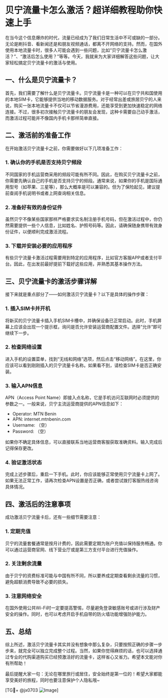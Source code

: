 # 贝宁流量卡怎么激活？超详细教程助你快速上手

在当今这个信息爆炸的时代，流量已经成为了我们日常生活中不可或缺的一部分。无论是刷抖音、看新闻还是和朋友视频通话，都离不开网络的支持。然而，在国外使用本地流量卡时，很多人可能会遇到一些问题，比如“贝宁流量卡怎么激活？”、“激活后怎么使用？”等等。今天，我就来为大家详细解答这些问题，让大家轻松搞定贝宁流量卡的激活与使用。

## 一、什么是贝宁流量卡？

首先，我们需要了解什么是贝宁流量卡。贝宁流量卡是一种可以在贝宁共和国使用的本地SIM卡，它能够提供当地的移动数据服务。对于经常出差或旅居贝宁的人来说，购买一张本地流量卡不仅可以节省漫游费用，还能享受到更加快速稳定的网络连接。不过，很多初次接触贝宁流量卡的朋友会发现，这种卡需要自己动手激活，而激活过程可能并不像国内手机卡那样简单直接。

## 二、激活前的准备工作

在开始激活贝宁流量卡之前，你需要做好以下几项准备工作：

### 1. 确认你的手机是否支持贝宁频段

不同国家的手机运营商采用的频段可能有所不同。因此，在购买贝宁流量卡之前，你需要先确认自己的手机是否支持贝宁的频段。通常来说，如果你的手机是国际通用型号（如苹果、三星等），那么大概率是可以兼容的。但为了保险起见，建议提前查阅手机说明书或者上网查询相关信息。

### 2. 准备好有效的身份证件

虽然贝宁不像某些国家那样严格要求实名制注册手机号码，但在激活过程中，你仍然需要提供一些个人信息，比如姓名、护照号码等。因此，请确保随身携带有效身份证件，以便顺利完成激活流程。

### 3. 下载并安装必要的应用程序

有些贝宁流量卡激活过程需要用到特定的应用程序，比如官方客服APP或者支付平台。因此，在出发前最好提前下载好这些应用，并熟悉其基本操作方法。

## 三、贝宁流量卡的激活步骤详解

接下来就是重点部分了——如何激活贝宁流量卡？以下是具体的操作步骤：

### 1. 插入SIM卡并开机

将新买的贝宁流量卡插入手机SIM卡槽中，并确保设备已正常启动。此时，手机屏幕上应该会出现一个提示框，询问是否允许安装运营商配置文件。选择“允许”即可继续下一步。

### 2. 检查网络设置

进入手机的设置菜单，找到“无线和网络”选项，然后点击“移动网络”。在这里，你应该可以看到刚刚插入的贝宁流量卡名称。如果看不到，请检查SIM卡是否正确安装。

### 3. 输入APN信息

APN（Access Point Name）即接入点名称，它是手机访问互联网时必须提供的参数之一。一般来说，贝宁主流运营商提供的APN信息如下：
- Operator: MTN Benin
- APN: internet.mtnbenin.com
- Username: （空）
- Password: （空）

如果你不确定具体信息，可以直接联系当地运营商客服获取准确资料。输入完成后记得保存更改。

### 4. 验证激活状态

完成上述步骤后，重启一下手机。此时，你应该能够正常使用贝宁流量卡上网了。如果无法正常工作，请再次检查APN设置是否正确，或者尝试拨打客服热线咨询具体情况。

## 四、激活后的注意事项

成功激活贝宁流量卡后，还有一些细节需要注意：

### 1. 定期充值

贝宁的流量套餐通常是按月计费的，因此需要定期为账户充值以保持服务畅通。你可以通过运营商官网、线下营业厅或是第三方支付平台进行充值操作。

### 2. 关注剩余流量

由于贝宁的资费标准可能与中国有所不同，所以要养成定期查看剩余流量的习惯，避免超额消费导致不必要的损失。

### 3. 注意网络安全

在国外使用公共Wi-Fi时一定要提高警惕，尽量避免登录敏感账号或进行涉及财产安全的操作。同时，也可以考虑开启手机自带的防火墙功能增强防护能力。

## 五、总结

综上所述，激活贝宁流量卡其实并没有想象中那么复杂，只要按照正确的步骤一步步来，就完全可以独立完成整个过程。当然，如果你觉得麻烦的话，也可以选择通过专业的代购渠道购买已经预激活好的流量卡，这样省心又省力。希望本文能对你有所帮助！

最后提醒大家一句：无论在哪里旅行或居住，安全始终是第一位的！希望大家都能享受美好的旅程，同时也要注意保护个人隐私哦~

[TG💪+ @jx0703 ![Image](https://github.com/user-attachments/assets/dbca1d08-cadb-493c-b0ec-ad6f7a83f270)]